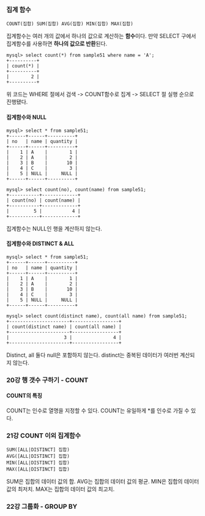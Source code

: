 ### 집계 함수

```mysql
COUNT(집합) SUM(집합) AVG(집합) MIN(집합) MAX(집합)
```

집계함수는 여러 개의 값에서 하나의 값으로 계산하는 **함수**이다.
만약 SELECT 구에서 집계함수를 사용하면 **하나의 값으로 반환**된다.

```mysql
mysql> select count(*) from sample51 where name = 'A';
+----------+
| count(*) |
+----------+
|        2 |
+----------+
```

위 코드는 WHERE 절에서 검색 -> COUNT함수로 집계 -> SELECT 절 실행 순으로 진행됐다.

#### 집계함수와 NULL

```mysql
mysql> select * from sample51;
+------+------+----------+
| no   | name | quantity |
+------+------+----------+
|    1 | A    |        1 |
|    2 | A    |        2 |
|    3 | B    |       10 |
|    4 | C    |        3 |
|    5 | NULL |     NULL |
+------+------+----------+

mysql> select count(no), count(name) from sample51;
+-----------+-------------+
| count(no) | count(name) |
+-----------+-------------+
|         5 |           4 |
+-----------+-------------+
```

집계함수는 NULL인 행을 계산하지 않는다.

#### 집계함수와 DISTINCT & ALL

```mysql
mysql> select * from sample51;
+------+------+----------+
| no   | name | quantity |
+------+------+----------+
|    1 | A    |        1 |
|    2 | A    |        2 |
|    3 | B    |       10 |
|    4 | C    |        3 |
|    5 | NULL |     NULL |
+------+------+----------+

mysql> select count(distinct name), count(all name) from sample51;
+----------------------+-----------------+
| count(distinct name) | count(all name) |
+----------------------+-----------------+
|                    3 |               4 |
+----------------------+-----------------+
```

Distinct, all 둘다 null은 포함하지 않는다.
distinct는 중복된 데이터가 여러번 계산되지 않는다.

### 20강 행 갯수 구하기 - COUNT

#### COUNT의 특징

COUNT는 인수로 열명을 지정할 수 있다.
COUNT는 유일하게 *를 인수로 가질 수 있다.

### 21강 COUNT 이외 집계함수

```mysql
SUM([ALL|DISTINCT] 집합)
AVG([ALL|DISTINCT] 집합)
MIN([ALL|DISTINCT] 집합)
MAX([ALL|DISTINCT] 집합)
```

SUM은 집합의 데이터 값의 합.
AVG는 집합의 데이터 값의 평균.
MIN은 집합의 데이터 값의 최저치.
MAX는 집합의 데이터 값의 최고치.

### 22강 그룹화 - GROUP BY

